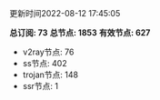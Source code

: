 更新时间2022-08-12 17:45:05

**总订阅: 73**
**总节点: 1853**
**有效节点: 627**
- v2ray节点: 76
- ss节点: 402
- trojan节点: 148
- ssr节点: 1
